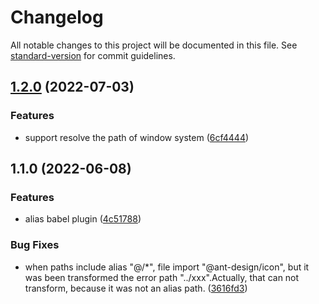 # Changelog

All notable changes to this project will be documented in this file. See [standard-version](https://github.com/conventional-changelog/standard-version) for commit guidelines.

## [1.2.0](https://github.com/drdevelop/babel-plugin-alias/compare/v1.1.0...v1.2.0) (2022-07-03)


### Features

* support resolve the path of window system ([6cf4444](https://github.com/drdevelop/babel-plugin-alias/commit/6cf44444a04c8b839baac197704a507c07e473c9))

## 1.1.0 (2022-06-08)


### Features

* alias babel plugin ([4c51788](https://github.com/drdevelop/babel-plugin-alias/commit/4c517886a39f189632390c02b3f5046cdd59b44d))


### Bug Fixes

* when paths include alias "@/*", file import "@ant-design/icon", but it was been transformed the error path "../xxx".Actually, that can not transform, because it was not an alias path. ([3616fd3](https://github.com/drdevelop/babel-plugin-alias/commit/3616fd3b40aa06d49c7869ee5eb1603981c81a91))
